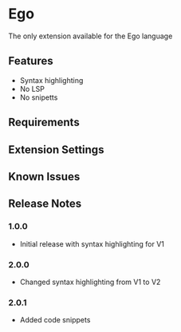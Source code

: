 # Ego

The only extension available for the Ego language

## Features

- Syntax highlighting
- No LSP
- No snipetts

## Requirements

## Extension Settings

## Known Issues

## Release Notes

### 1.0.0

- Initial release with syntax highlighting for V1

### 2.0.0

- Changed syntax highlighting from V1 to V2

### 2.0.1

- Added code snippets
